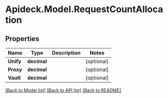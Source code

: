 # Apideck.Model.RequestCountAllocation

## Properties

Name | Type | Description | Notes
------------ | ------------- | ------------- | -------------
**Unify** | **decimal** |  | [optional] 
**Proxy** | **decimal** |  | [optional] 
**Vault** | **decimal** |  | [optional] 

[[Back to Model list]](../README.md#documentation-for-models) [[Back to API list]](../README.md#documentation-for-api-endpoints) [[Back to README]](../README.md)


